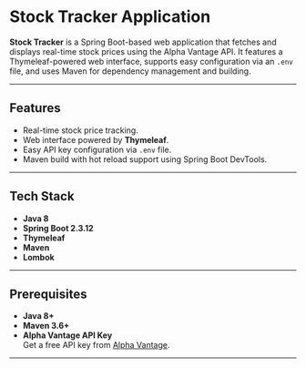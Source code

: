 # Stock Tracker Application

**Stock Tracker** is a Spring Boot-based web application that fetches and displays real-time stock prices using the Alpha Vantage API. It features a Thymeleaf-powered web interface, supports easy configuration via an `.env` file, and uses Maven for dependency management and building.

---

## Features
- Real-time stock price tracking.
- Web interface powered by **Thymeleaf**.
- Easy API key configuration via `.env` file.
- Maven build with hot reload support using Spring Boot DevTools.

---

## Tech Stack
- **Java 8**
- **Spring Boot 2.3.12**
- **Thymeleaf**
- **Maven**
- **Lombok**

---

## Prerequisites
- **Java 8+**
- **Maven 3.6+**
- **Alpha Vantage API Key**  
  Get a free API key from [Alpha Vantage](https://www.alphavantage.co/support/#api-key).

---
